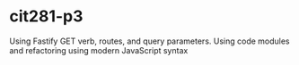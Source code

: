 # cit281-p3
Using Fastify GET verb, routes, and query parameters. Using code modules and refactoring using modern JavaScript syntax
